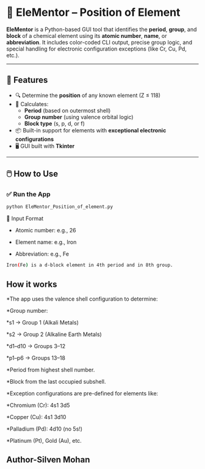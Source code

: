 # 🧪 EleMentor – Position of Element

**EleMentor** is a Python-based GUI tool that identifies the **period**, **group**, and **block** of a chemical element using its **atomic number**, **name**, or **abbreviation**. It includes color-coded CLI output, precise group logic, and special handling for electronic configuration exceptions (like Cr, Cu, Pd, etc.).

---

## 🚀 Features

- 🔍 Determine the **position** of any known element (Z ≤ 118)
- 🧠 Calculates:
  - **Period** (based on outermost shell)
  - **Group number** (using valence orbital logic)
  - **Block type** (s, p, d, or f)
- 📦 Built-in support for elements with **exceptional electronic configurations**
- 🖥️ GUI built with **Tkinter**

---

## 🖱️ How to Use

### ✅ Run the App

```bash
python EleMentor_Position_of_element.py
```
🧾 Input Format
* Atomic number: e.g., 26

* Element name: e.g., Iron

* Abbreviation: e.g., Fe

```bash
Iron(Fe) is a d-block element in 4th period and in 8th group.
```

## How it works
*The app uses the valence shell configuration to determine:

*Group number:

  *s1 → Group 1 (Alkali Metals)

  *s2 → Group 2 (Alkaline Earth Metals)

  *d1–d10 → Groups 3–12

  *p1–p6 → Groups 13–18

*Period from highest shell number.

*Block from the last occupied subshell.

*Exception configurations are pre-defined for elements like:

  *Chromium (Cr): 4s1 3d5

  *Copper (Cu): 4s1 3d10

  *Palladium (Pd): 4d10 (no 5s!)

  *Platinum (Pt), Gold (Au), etc.


## Author-Silven Mohan











